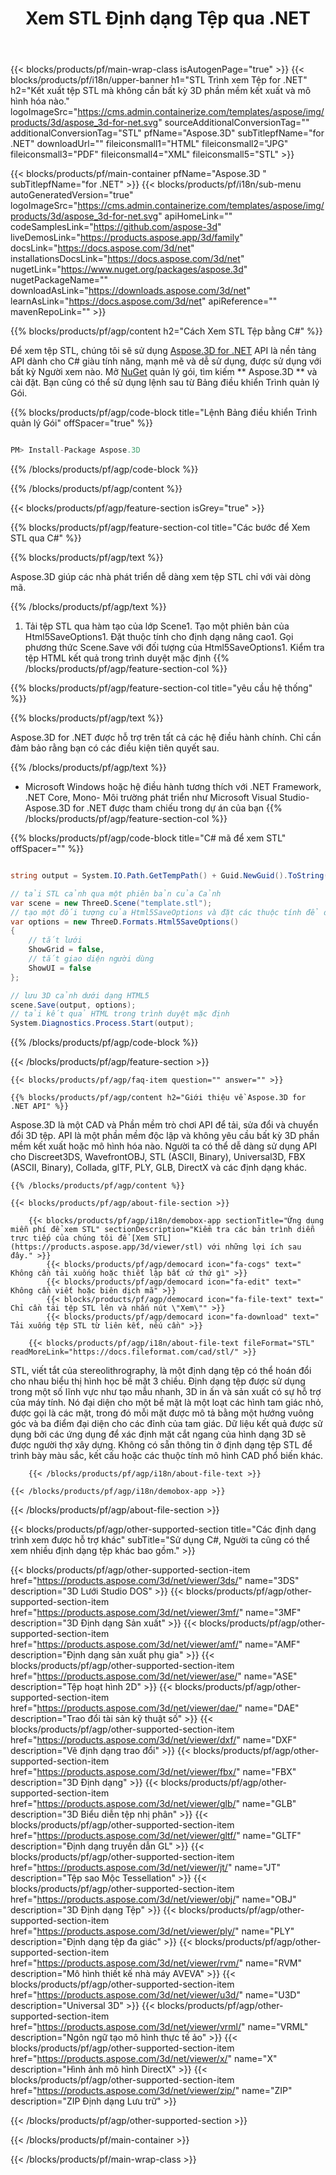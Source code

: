 ﻿---
title: Xem STL Định dạng Tệp qua .NET 
weight: 670
url: /vi/net/viewer/stl/ 
description: C# mã nguồn để tải, kết xuất và hiển thị STL tài liệu trên .NET Framework, .NET Core, Mono.
---
{{< blocks/products/pf/main-wrap-class isAutogenPage="true" >}}
{{< blocks/products/pf/i18n/upper-banner h1="STL Trình xem Tệp for .NET" h2="Kết xuất tệp STL mà không cần bất kỳ 3D phần mềm kết xuất và mô hình hóa nào." logoImageSrc="https://cms.admin.containerize.com/templates/aspose/img/products/3d/aspose_3d-for-net.svg" sourceAdditionalConversionTag="" additionalConversionTag="STL" pfName="Aspose.3D" subTitlepfName="for .NET" downloadUrl="" fileiconsmall1="HTML" fileiconsmall2="JPG" fileiconsmall3="PDF" fileiconsmall4="XML" fileiconsmall5="STL" >}}

{{< blocks/products/pf/main-container pfName="Aspose.3D " subTitlepfName="for .NET" >}}
{{< blocks/products/pf/i18n/sub-menu autoGeneratedVersion="true" logoImageSrc="https://cms.admin.containerize.com/templates/aspose/img/products/3d/aspose_3d-for-net.svg" apiHomeLink="" codeSamplesLink="https://github.com/aspose-3d" liveDemosLink="https://products.aspose.app/3d/family" docsLink="https://docs.aspose.com/3d/net" installationsDocsLink="https://docs.aspose.com/3d/net" nugetLink="https://www.nuget.org/packages/aspose.3d" nugetPackageName="" downloadAsLink="https://downloads.aspose.com/3d/net" learnAsLink="https://docs.aspose.com/3d/net" apiReference="" mavenRepoLink="" >}}

{{% blocks/products/pf/agp/content h2="Cách Xem STL Tệp bằng C#" %}}

 Để xem tệp STL, chúng tôi sẽ sử dụng
 [Aspose.3D for .NET](https://products.aspose.com/3d/net) 
 API là nền tảng API dành cho C# giàu tính năng, mạnh mẽ và dễ sử dụng, được sử dụng với bất kỳ Người xem nào. Mở
 [NuGet](https://www.nuget.org/packages/aspose.3d) 
 quản lý gói, tìm kiếm
 ** Aspose.3D ** 
 và cài đặt. Bạn cũng có thể sử dụng lệnh sau từ Bảng điều khiển Trình quản lý Gói.

{{% blocks/products/pf/agp/code-block title="Lệnh Bảng điều khiển Trình quản lý Gói" offSpacer="true" %}}

```cs

PM> Install-Package Aspose.3D


```

{{% /blocks/products/pf/agp/code-block %}}

{{% /blocks/products/pf/agp/content %}}

{{< blocks/products/pf/agp/feature-section isGrey="true" >}}

{{% blocks/products/pf/agp/feature-section-col title="Các bước để Xem STL qua C#" %}}

{{% blocks/products/pf/agp/text %}}

 Aspose.3D giúp các nhà phát triển dễ dàng xem tệp STL chỉ với vài dòng mã.

{{% /blocks/products/pf/agp/text %}}

1. Tải tệp STL qua hàm tạo của lớp Scene1. Tạo một phiên bản của Html5SaveOptions1. Đặt thuộc tính cho định dạng nâng cao1. Gọi phương thức Scene.Save với đối tượng của Html5SaveOptions1. Kiểm tra tệp HTML kết quả trong trình duyệt mặc định
{{% /blocks/products/pf/agp/feature-section-col %}}

{{% blocks/products/pf/agp/feature-section-col title="yêu cầu hệ thống" %}}

{{% blocks/products/pf/agp/text %}}

 Aspose.3D for .NET được hỗ trợ trên tất cả các hệ điều hành chính. Chỉ cần đảm bảo rằng bạn có các điều kiện tiên quyết sau.

{{% /blocks/products/pf/agp/text %}}

- Microsoft Windows hoặc hệ điều hành tương thích với .NET Framework, .NET Core, Mono- Môi trường phát triển như Microsoft Visual Studio- Aspose.3D for .NET được tham chiếu trong dự án của bạn
{{% /blocks/products/pf/agp/feature-section-col %}}

{{% blocks/products/pf/agp/code-block title="C# mã để xem STL" offSpacer="" %}}

```cs

string output = System.IO.Path.GetTempPath() + Guid.NewGuid().ToString() + ".html";

// tải STL cảnh qua một phiên bản của Cảnh
var scene = new ThreeD.Scene("template.stl");
// tạo một đối tượng của Html5SaveOptions và đặt các thuộc tính để định dạng
var options = new ThreeD.Formats.Html5SaveOptions()
{
    // tắt lưới
    ShowGrid = false,
    // tắt giao diện người dùng
    ShowUI = false
};

// lưu 3D cảnh dưới dạng HTML5
scene.Save(output, options);
// tải kết quả HTML trong trình duyệt mặc định
System.Diagnostics.Process.Start(output);


```

{{% /blocks/products/pf/agp/code-block %}}

{{< /blocks/products/pf/agp/feature-section >}}

    {{< blocks/products/pf/agp/faq-item question="" answer="" >}}
 

<!-- aboutfile Starts -->

    {{% blocks/products/pf/agp/content h2="Giới thiệu về Aspose.3D for .NET API" %}}

 Aspose.3D là một CAD và Phần mềm trò chơi API để tải, sửa đổi và chuyển đổi 3D tệp. API là một phần mềm độc lập và không yêu cầu bất kỳ 3D phần mềm kết xuất hoặc mô hình hóa nào. Người ta có thể dễ dàng sử dụng API cho Discreet3DS, WavefrontOBJ, STL (ASCII, Binary), Universal3D, FBX (ASCII, Binary), Collada, glTF, PLY, GLB, DirectX và các định dạng khác. 



    {{% /blocks/products/pf/agp/content %}}

    {{< blocks/products/pf/agp/about-file-section >}}

        {{< blocks/products/pf/agp/i18n/demobox-app sectionTitle="Ứng dụng miễn phí để xem STL" sectionDescription="Kiểm tra các bản trình diễn trực tiếp của chúng tôi để [Xem STL](https://products.aspose.app/3d/viewer/stl) với những lợi ích sau đây." >}}
            {{< blocks/products/pf/agp/democard icon="fa-cogs" text=" Không cần tải xuống hoặc thiết lập bất cứ thứ gì" >}}
            {{< blocks/products/pf/agp/democard icon="fa-edit" text=" Không cần viết hoặc biên dịch mã" >}}
            {{< blocks/products/pf/agp/democard icon="fa-file-text" text=" Chỉ cần tải tệp STL lên và nhấn nút \"Xem\"" >}}
            {{< blocks/products/pf/agp/democard icon="fa-download" text=" Tải xuống tệp STL từ liên kết, nếu cần" >}}

        {{< blocks/products/pf/agp/i18n/about-file-text fileFormat="STL" readMoreLink="https://docs.fileformat.com/cad/stl/" >}}
STL, viết tắt của stereolithrography, là một định dạng tệp có thể hoán đổi cho nhau biểu thị hình học bề mặt 3 chiều. Định dạng tệp được sử dụng trong một số lĩnh vực như tạo mẫu nhanh, 3D in ấn và sản xuất có sự hỗ trợ của máy tính. Nó đại diện cho một bề mặt là một loạt các hình tam giác nhỏ, được gọi là các mặt, trong đó mỗi mặt được mô tả bằng một hướng vuông góc và ba điểm đại diện cho các đỉnh của tam giác. Dữ liệu kết quả được sử dụng bởi các ứng dụng để xác định mặt cắt ngang của hình dạng 3D sẽ được người thợ xây dựng. Không có sẵn thông tin ở định dạng tệp STL để trình bày màu sắc, kết cấu hoặc các thuộc tính mô hình CAD phổ biến khác.

        {{< /blocks/products/pf/agp/i18n/about-file-text >}}

    {{< /blocks/products/pf/agp/i18n/demobox-app >}}

{{< /blocks/products/pf/agp/about-file-section >}}

<!-- aboutfile Ends -->

{{< blocks/products/pf/agp/other-supported-section title="Các định dạng trình xem được hỗ trợ khác" subTitle="Sử dụng C#, Người ta cũng có thể xem nhiều định dạng tệp khác bao gồm." >}}

{{< blocks/products/pf/agp/other-supported-section-item href="https://products.aspose.com/3d/net/viewer/3ds/" name="3DS" description="3D Lưới Studio DOS" >}}
{{< blocks/products/pf/agp/other-supported-section-item href="https://products.aspose.com/3d/net/viewer/3mf/" name="3MF" description="3D Định dạng Sản xuất" >}}
{{< blocks/products/pf/agp/other-supported-section-item href="https://products.aspose.com/3d/net/viewer/amf/" name="AMF" description="Định dạng sản xuất phụ gia" >}}
{{< blocks/products/pf/agp/other-supported-section-item href="https://products.aspose.com/3d/net/viewer/ase/" name="ASE" description="Tệp hoạt hình 2D" >}}
{{< blocks/products/pf/agp/other-supported-section-item href="https://products.aspose.com/3d/net/viewer/dae/" name="DAE" description="Trao đổi tài sản kỹ thuật số" >}}
{{< blocks/products/pf/agp/other-supported-section-item href="https://products.aspose.com/3d/net/viewer/dxf/" name="DXF" description="Vẽ định dạng trao đổi" >}}
{{< blocks/products/pf/agp/other-supported-section-item href="https://products.aspose.com/3d/net/viewer/fbx/" name="FBX" description="3D Định dạng" >}}
{{< blocks/products/pf/agp/other-supported-section-item href="https://products.aspose.com/3d/net/viewer/glb/" name="GLB" description="3D Biểu diễn tệp nhị phân" >}}
{{< blocks/products/pf/agp/other-supported-section-item href="https://products.aspose.com/3d/net/viewer/gltf/" name="GLTF" description="Định dạng truyền dẫn GL" >}}
{{< blocks/products/pf/agp/other-supported-section-item href="https://products.aspose.com/3d/net/viewer/jt/" name="JT" description="Tệp sao Mộc Tessellation" >}}
{{< blocks/products/pf/agp/other-supported-section-item href="https://products.aspose.com/3d/net/viewer/obj/" name="OBJ" description="3D Định dạng Tệp" >}}
{{< blocks/products/pf/agp/other-supported-section-item href="https://products.aspose.com/3d/net/viewer/ply/" name="PLY" description="Định dạng tệp đa giác" >}}
{{< blocks/products/pf/agp/other-supported-section-item href="https://products.aspose.com/3d/net/viewer/rvm/" name="RVM" description="Mô hình thiết kế nhà máy AVEVA" >}}
{{< blocks/products/pf/agp/other-supported-section-item href="https://products.aspose.com/3d/net/viewer/u3d/" name="U3D" description="Universal 3D" >}}
{{< blocks/products/pf/agp/other-supported-section-item href="https://products.aspose.com/3d/net/viewer/vrml/" name="VRML" description="Ngôn ngữ tạo mô hình thực tế ảo" >}}
{{< blocks/products/pf/agp/other-supported-section-item href="https://products.aspose.com/3d/net/viewer/x/" name="X" description="Hình ảnh mô hình DirectX" >}}
{{< blocks/products/pf/agp/other-supported-section-item href="https://products.aspose.com/3d/net/viewer/zip/" name="ZIP" description="ZIP Định dạng Lưu trữ" >}}

{{< /blocks/products/pf/agp/other-supported-section >}}

{{< /blocks/products/pf/main-container >}}
    
{{< /blocks/products/pf/main-wrap-class >}}